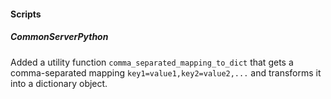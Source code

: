 
#### Scripts

##### CommonServerPython

Added a utility function `comma_separated_mapping_to_dict` that gets a comma-separated mapping `key1=value1,key2=value2,...` and transforms it into a dictionary object.
